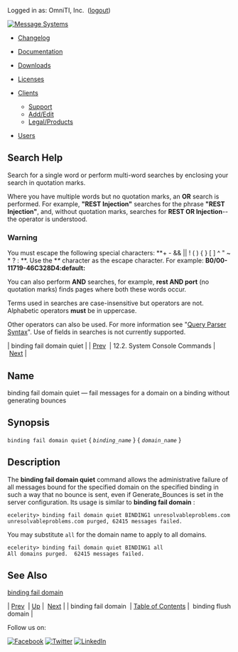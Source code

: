 Logged in as: OmniTI, Inc.  ([logout](https://support.messagesystems.com/logout.php))

[![Message Systems](https://support.messagesystems.com/images/ms-white205.png)](https://support.messagesystems.com/start.php) 

*   [Changelog](https://support.messagesystems.com/start.php?show=changelog)
*   [Documentation](https://support.messagesystems.com/docs/)
*   [Downloads](https://support.messagesystems.com/start.php)

*   [Licenses](https://support.messagesystems.com/license_summary.php)
*   <a href="">Clients</a>
    *   [Support](https://support.messagesystems.com/cs.php)
    *   [Add/Edit](https://support.messagesystems.com/edit_client.php)
    *   [Legal/Products](https://support.messagesystems.com/edit_products.php)
*   [Users](https://support.messagesystems.com/edit_customer.php)

## Search Help

Search for a single word or perform multi-word searches by enclosing your search in quotation marks.

Where you have multiple words but no quotation marks, an **OR** search is performed. For example, **"REST Injection"** searches for the phrase **"REST Injection"**, and, without quotation marks, searches for **REST OR Injection**--the operator is understood.

### Warning

You must escape the following special characters: **+ - && || ! ( ) { } [ ] ^ " ~ * ? : \**. Use the **\** character as the escape character. For example: **B0/00-11719-46C328D4\:default\:**

You can also perform **AND** searches, for example, **rest AND port** (no quotation marks) finds pages where both these words occur.

Terms used in searches are case-insensitive but operators are not. Alphabetic operators **must** be in uppercase.

Other operators can also be used. For more information see "[Query Parser Syntax](https://lucene.apache.org/core/old_versioned_docs/versions/3_0_0/queryparsersyntax.html)". Use of fields in searches is not currently supported.

| binding fail domain quiet |
| [Prev](console_commands.binding_fail_domain.php)  | 12.2. System Console Commands |  [Next](console_commands.binding_flush_domain.php) |

<a name="console_commands.binding_fail_domain_quiet"></a>
## Name

binding fail domain quiet — fail messages for a domain on a binding without generating bounces

## Synopsis

`binding fail domain quiet` { *`binding_name`* } { *`domain_name`* }

<a name="idp9344064"></a>
## Description

The **binding fail domain quiet**                   command allows the administrative failure of all messages bound for the specified domain on the specified binding in such a way that no bounce is sent, even if Generate_Bounces is set in the server configuration. Its usage is similar to **binding fail domain** :

```
ecelerity> binding fail domain quiet BINDING1 unresolvableproblems.com
unresolvableproblems.com purged, 62415 messages failed.
```

You may substitute `all` for the domain name to apply to all domains.

```
ecelerity> binding fail domain quiet BINDING1 all
All domains purged.  62415 messages failed.
```
<a name="idp9348992"></a>
## See Also

[binding fail domain](console_commands.binding_fail_domain.php "binding fail domain")

| [Prev](console_commands.binding_fail_domain.php)  | [Up](console.commands.non-module.php) |  [Next](console_commands.binding_flush_domain.php) |
| binding fail domain  | [Table of Contents](index.php) |  binding flush domain |

Follow us on:

[![Facebook](https://support.messagesystems.com/images/icon-facebook.png)](http://www.facebook.com/messagesystems) [![Twitter](https://support.messagesystems.com/images/icon-twitter.png)](http://twitter.com/#!/MessageSystems) [![LinkedIn](https://support.messagesystems.com/images/icon-linkedin.png)](http://www.linkedin.com/company/message-systems)